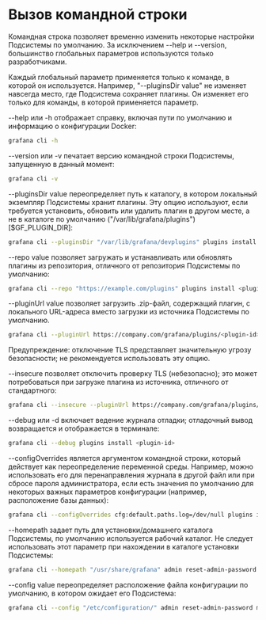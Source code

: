 # Вызов командной строки

Командная строка позволяет временно изменить некоторые настройки Подсистемы по умолчанию. За исключением --help и --version, большинство глобальных параметров используются только разработчиками.

Каждый глобальный параметр применяется только к команде, в которой он используется. Например, "--pluginsDir value" не изменяет навсегда место, где Подсистема сохраняет плагины. Он изменяет его только для команды, в которой применяется параметр.

--help или -h отображает справку, включая пути по умолчанию и информацию о конфигурации Docker:

```bash Terminal
grafana cli -h
```

--version или -v печатает версию командной строки Подсистемы, запущенную в данный момент:

```bash Terminal
grafana cli -v
```

--pluginsDir value переопределяет путь к каталогу, в котором локальный экземпляр Подсистемы хранит плагины. Эту опцию используют, если требуется установить, обновить или удалить плагин в другом месте, а не в каталоге по умолчанию ("/var/lib/grafana/plugins") [$GF_PLUGIN_DIR]:

```bash Terminal
grafana cli --pluginsDir "/var/lib/grafana/devplugins" plugins install <plugin-id>
```

--repo value позволяет загружать и устанавливать или обновлять плагины из репозитория, отличного от репозитория Подсистемы по умолчанию:

```bash Terminal
grafana cli --repo "https://example.com/plugins" plugins install <plugin-id>
```

--pluginUrl value позволяет загрузить .zip-файл, содержащий плагин, с локального URL-адреса вместо загрузки из источника Подсистемы по умолчанию.

```bash Terminal
grafana cli --pluginUrl https://company.com/grafana/plugins/<plugin-id>-<plugin-version>.zip plugins install <plugin-id>
```

Предупреждение: отключение TLS представляет значительную угрозу безопасности; не рекомендуется использовать эту опцию.

--insecure позволяет отключить проверку TLS (небезопасно); это может потребоваться при загрузке плагина из источника, отличного от стандартного:

```bash Terminal
grafana cli --insecure --pluginUrl https://company.com/grafana/plugins/<plugin-id>-<plugin-version>.zip plugins install <plugin-id>
```

--debug или -d включает ведение журнала отладки; отладочный вывод возвращается и отображается в терминале:

```bash Terminal
grafana cli --debug plugins install <plugin-id>
```

--configOverrides является аргументом командной строки, который действует как переопределение переменной среды. Например, можно использовать его для перенаправления журнала в другой файл или при сбросе пароля администратора, если есть значения по умолчанию для некоторых важных параметров конфигурации (например, расположение базы данных):

```bash Terminal
grafana cli --configOverrides cfg:default.paths.log=/dev/null plugins install <plugin-id>
```

--homepath задает путь для установки/домашнего каталога Подсистемы, по умолчанию используется рабочий каталог. Не следует использовать этот параметр при нахождении в каталоге установки Подсистемы:

```bash Terminal
grafana cli --homepath "/usr/share/grafana" admin reset-admin-password <new password>
```

--config value переопределяет расположение файла конфигурации по умолчанию, в котором ожидает его Подсистема:

```bash Terminal
grafana cli --config "/etc/configuration/" admin reset-admin-password mynewpassword
```